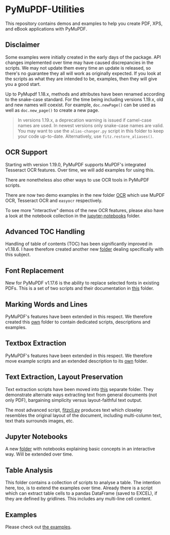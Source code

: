 # PyMuPDF-Utilities
This repository contains demos and examples to help you create PDF, XPS, and eBook applications with PyMuPDF.

## Disclaimer

Some examples were initially created in the early days of the package. API changes implemented over time may have caused discrepancies in the scripts. We may not update them every time an update is released, so there's no guarantee they all will work as originally expected. If you look at the scripts as what they are intended to be, examples, then they will give you a good start.

Up to PyMupdf 1.18.x, methods and attributes have been renamed according to the snake-case standard. For the time being including versions 1.19.x, old and new names will coexist. For example, `doc.newPage()` can be used as well as `doc.new_page()` to create a new page.

> In versions 1.19.x, a deprecation warning is issued if camel-case names are used. In newest versions only snake-case names are valid. You may want to use the `alias-changer.py` script in this folder to keep your code up-to-date. Alternatively, use `fitz.restore_aliases()`.

## OCR Support
Starting with version 1.19.0, PyMuPDF supports MuPDF's integrated Tesseract OCR features. Over time, we will add examples for using this.

There are nonetheless also other ways to use OCR tools in PyMuPDF scripts.

There are now two demo examples in the new folder [OCR](https://github.com/pymupdf/PyMuPDF-Utilities/tree/master/OCR) which use MuPDF OCR, Tesseract OCR and `easyocr` respectively.

To see more "interactive" demos of the new OCR features, please also have a look at the notebook collection in the [jupyter-notebooks](https://github.com/pymupdf/PyMuPDF-Utilities/tree/master/jupyter-notebooks) folder.

## Advanced TOC Handling
Handling of table of contents (TOC) has been significantly improved in v1.18.6. I have therefore created another new [folder](https://github.com/pymupdf/PyMuPDF-Utilities/tree/master/advanced-toc) dealing specifically with this subject.


## Font Replacement
New for PyMuPDF v1.17.6 is the ability to replace selected fonts in existing PDFs. This is a set of two scripts and their documentation in [this](https://github.com/pymupdf/PyMuPDF-Utilities/tree/master/font-replacement) folder.

## Marking Words and Lines
PyMuPDF's features have been extended in this respect. We therefore created this [own](https://github.com/pymupdf/PyMuPDF-Utilities/tree/master/word&line-marking) folder to contain dedicated scripts, descriptions and examples.

## Textbox Extraction
PyMuPDF's features have been extended in this respect. We therefore move example scripts and an extended description to its [own](https://github.com/pymupdf/PyMuPDF-Utilities/tree/master/textbox-extraction) folder.

## Text Extraction, Layout Preservation
Text extraction scripts have been moved into [this](https://github.com/pymupdf/PyMuPDF-Utilities/tree/master/text-extraction) separate folder. They demonstrate alternate ways extracting text from general documents (not only PDF), bargaining simplicity versus layout-faithful text output.

The most advanced script, [fitzcli.py](https://github.com/pymupdf/PyMuPDF-Utilities/blob/master/text-extraction/fitzcli.py) produces text which closeley resembles the original layout of the document, including multi-column text, text thats surrounds images, etc.

## Jupyter Notebooks

A new [folder](https://github.com/pymupdf/PyMuPDF-Utilities/tree/master/jupyter-notebooks) with notebooks explaining basic concepts in an interactive way. Will be extended over time.

## Table Analysis

This folder contains a collection of scripts to analyse a table. The intention here, too, is to extend the examples over time.
Already there is a script which can extract table cells to a pandas DataFrame (saved to EXCEL), if they are defined by gridlines. This includes any multi-line cell content.


## Examples

Please check out [the examples](https://github.com/pymupdf/PyMuPDF-Utilities/tree/master/examples).